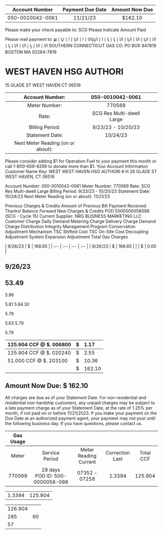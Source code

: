 | Account Number | Payment Due Date | Amount Now Due |
| :--: | :--: | :--: |
| 050-0010042-0061 | $11 / 21 / 23$ | \$162.10 |

Please make your check payable to:
SCG
Please Indicate Amount Paid

Please mail payment to:
$\boldsymbol{\mu} \mid \mathrm{l}_{\mathrm{l}} / \mid \mathrm{l} \mid \mathrm{l}_{\mathrm{l}} / \mathrm{l} \mid \mathrm{l} \mid \mathrm{l} / \mathrm{l} \mathrm{l}_{\mathrm{l}} \mathrm{l}_{\mathrm{l}} / \mathrm{l} \mid \mathrm{l} \mid \mathrm{l}_{\mathrm{l}} \mid \mathrm{l}_{\mathrm{l}} \mid \mathrm{l} / \mathrm{l} \mid \mathrm{l}_{\mathrm{l}} / \mathrm{l} \mid \mathrm{l} / \mathrm{l} \mid \mathrm{l}_{\mathrm{l}} / \mathrm{l} \mid \mathrm{l} / \mathrm{l} \mid \mathrm{l}_{\mathrm{l}} \mid \mathrm{l} / \mathrm{l} \mid \mathrm{l} / \mathrm{l} \mid \mathrm{l}_{\mathrm{l}} \mid \mathrm{l} / \mathrm{l} \mid \mathrm{l} / \mathrm{l}$
SOUTHERN CONNECTICUT GAS CO.
PO BOX 847819
BOSTON MA 02284-7819

# WEST HAVEN HSG AUTHORI 

15 GLADE ST
WEST HAVEN CT 06516

| Account Number: | 050-0010042-0061 |  |  |
| :--: | :--: | :--: | :--: |
| Meter Number: | 770569 |  |  |
| Rate: | SCG Res Multi-dwell Large |  |  |
| Billing Period: | 9/23/23 - 10/20/23 |  |  |
| Statement Date: | 10/24/23 |  |  |
| Next Meter Reading (on or about): |  |  |  |

Please consider adding $\$ 1$ for Operation Fuel to your payment this month or call 1-800-659-8299 to donate more than \$1.
Your Account Information
Customer Name Key: WEST
WEST HAVEN HSG AUTHORI
\# H
26 GLADE ST
WEST HAVEN, CT 06516

Account Number: 050-0010042-0061
Meter Number: 770569
Rate: SCG Res Multi-dwell Large
Billing Period: 9/23/23 - 10/20/23
Statement Date: 10/24/23
Next Meter Reading (on or about): 11/21/23

Previous Charges \& Credits
Amount of Previous Bill
Payment Received. Thanks!
Balance Forward
New Charges \& Credits
POD 5000000058098 (SCG - Cycle 15)
Current Supplier: NRG BUSINESS MARKETING LLC
Customer Charge
Daily Demand Metering Charge
Delivery Charge
Demand Charge
Distribution Integrity Management Program
Conservation Adjustment Mechanism
TSC Shifted Cost
TSC On-Site Cost
Decoupling Adjustment
System Expansion Adjustment
Total Gas Charges

| 9/26/23 | \$ | 168.65 |
| :-- | :-- | :-- | :-- |
| 9/26/23 | \$ | 168.65 |
|  | \$ | 0.00 |

## $9 / 26 / 23$

## 53.49

5.86

5.81
5.84.30

5.79

5.63
5.79

5.79

| 125.904 CCF @ \$. 006800 | \$ | 1.17 |
| :-- | :-- | :-- |
| 125.904 CCF @ \$. 020240 | \$ | 2.55 |
| 51.000 CCF @ \$. 203100 | \$ | 10.36 |
|  | \$ | 162.10 |

## Amount Now Due: $\$$ 162.10

All charges are due as of your Statement Date. For non-residential and residential non-hardship customers, any unpaid charges may be subject to a late payment charge as of your Statement Date, at the rate of $1.25 \%$ per month, if not paid on or before 11/21/2023. If you make your payment on the Due Date at an authorized payment agent, your payment may not post until the following business day. If you have questions, please contact us.

| Gas Usage |  |  |  |  |
| :--: | :--: | :--: | :--: | :--: |
| Meter | Service <br> Period | Meter Reading Current | Correction <br> Last | Total CCF |
| 770569 | 28 days <br> POD ID: 500-0000058-098 | 07352 - 07258 | 1.3394 | 125.904 |


|  |  |
| :-- | :-- |
| $1.3394$ | 125.904 |


|  |  |
| :-- | :-- |
| $126.904$ |  |
| 285 | 60 |
| 57 |  |
